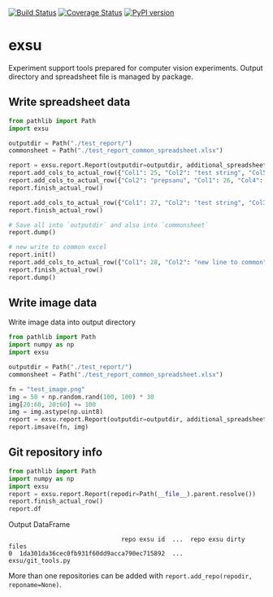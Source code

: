   
[![Build Status](https://travis-ci.org/mjirik/exsu.svg?branch=master)](https://travis-ci.org/mjirik/exsu)
[![Coverage Status](https://coveralls.io/repos/github/mjirik/exsu/badge.svg?branch=master)](https://coveralls.io/github/mjirik/exsu?branch=master)
[![PyPI version](https://badge.fury.io/py/exsu.svg)](http://badge.fury.io/py/exsu)


# exsu

Experiment support tools prepared for computer vision experiments. 
Output directory and spreadsheet file is managed by package.

## Write spreadsheet data

```python
from pathlib import Path
import exsu

outputdir = Path("./test_report/")
commonsheet = Path("./test_report_common_spreadsheet.xlsx")

report = exsu.report.Report(outputdir=outputdir, additional_spreadsheet_fn=commonsheet)
report.add_cols_to_actual_row({"Col1": 25, "Col2": "test string", "Col5": 5})
report.add_cols_to_actual_row({"Col2": "prepsanu", "Col1": 26, "Col4": "ctyrka"})
report.finish_actual_row()

report.add_cols_to_actual_row({"Col1": 27, "Col2": "test string", "Col3": "trojka"})
report.finish_actual_row()

# Save all into `outputdir` and also into `commonsheet`
report.dump()

# new write to common excel
report.init()
report.add_cols_to_actual_row({"Col1": 28, "Col2": "new line to common", "Col7": 77})
report.finish_actual_row()
report.dump()

```

## Write image data

Write image data into output directory

```python
from pathlib import Path
import numpy as np
import exsu

outputdir = Path("./test_report/")
commonsheet = Path("./test_report_common_spreadsheet.xlsx")

fn = "test_image.png"
img = 50 + np.random.rand(100, 100) * 30
img[20:60, 20:60] += 100
img = img.astype(np.uint8)
report = exsu.report.Report(outputdir=outputdir, additional_spreadsheet_fn=commonsheet)
report.imsave(fn, img)
```


## Git repository info

```python
from pathlib import Path
import numpy as np
import exsu
report = exsu.report.Report(repodir=Path(__file__).parent.resolve())
report.finish_actual_row()
report.df
```
Output DataFrame
```
                               repo exsu id  ...  repo exsu dirty files
0  1da301da36cec0fb931f60dd9acca790ec715892  ...      exsu/git_tools.py
```

More than one repositories can be added with `report.add_repo(repodir, reponame=None)`.
